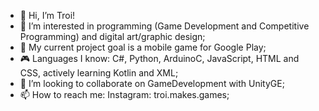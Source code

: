 - 👋 Hi, I’m Troi!
- 👀 I’m interested in programming (Game Development and Competitive Programming) and digital art/graphic design;
- 🌱 My current project goal is a mobile game for Google Play;
- 🎮 Languages I know: C#, Python, ArduinoC, JavaScript, HTML and CSS, actively learning Kotlin and XML;
- 💞️ I’m looking to collaborate on GameDevelopment with UnityGE;
- 📫 How to reach me: Instagram: troi.makes.games;

<!-- <div style="display: flex;">
    <img src="Pictures/RektItLogo%5FOneD%5F700.png" alt="RektIt Logo" width="200"/>
    <img src="Pictures/BTStemLogo%5F700.png" alt="BTStem Logo" width="200"/>
    <img src="Pictures/CanvasChaosLogo%5F700.png" alt="CanvasChaos Logo" width="200"/>
</div> -->

<!-- [![Top Langs](https://github-readme-stats.vercel.app/api/top-langs/?username=TroiGDev)](https://github.com/anuraghazra/github-readme-stats) -->
